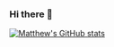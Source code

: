 ### Hi there 👋

[![Matthew's GitHub stats](https://github-readme-stats.vercel.app/api?username=andyrobert3)](https://github.com/anuraghazra/github-readme-stats)
